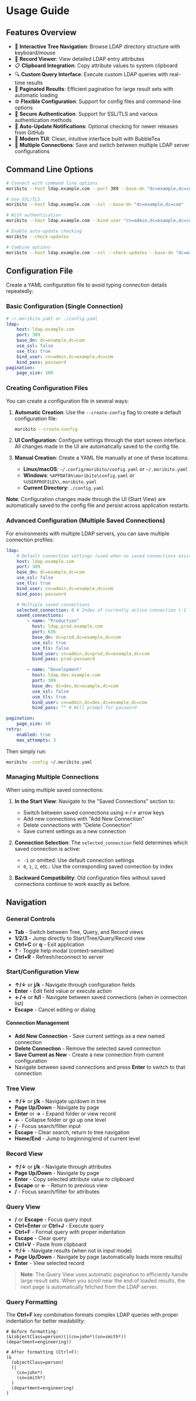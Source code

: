 # Usage Guide

## Features Overview

-   🌲 **Interactive Tree Navigation**: Browse LDAP directory structure with keyboard/mouse
-   📄 **Record Viewer**: View detailed LDAP entry attributes
-   📋 **Clipboard Integration**: Copy attribute values to system clipboard
-   🔍 **Custom Query Interface**: Execute custom LDAP queries with real-time results
-   📖 **Paginated Results**: Efficient pagination for large result sets with automatic loading
-   ⚙️ **Flexible Configuration**: Support for config files and command-line options
-   🔐 **Secure Authentication**: Support for SSL/TLS and various authentication methods
-   🔄 **Auto-Update Notifications**: Optional checking for newer releases from GitHub
-   🎨 **Modern TUI**: Clean, intuitive interface built with BubbleTea
-   🔀 **Multiple Connections**: Save and switch between multiple LDAP server configurations

## Command Line Options

```bash
# Connect with command line options
moribito --host ldap.example.com --port 389 --base-dn "dc=example,dc=com"

# Use SSL/TLS
moribito --host ldap.example.com --ssl --base-dn "dc=example,dc=com"

# With authentication
moribito --host ldap.example.com --bind-user "cn=admin,dc=example,dc=com" --bind-password "password" --base-dn "dc=example,dc=com"

# Enable auto-update checking
moribito --check-updates

# Combine options
moribito --host ldap.example.com --ssl --check-updates --base-dn "dc=example,dc=com"
```

## Configuration File

Create a YAML configuration file to avoid typing connection details repeatedly:

### Basic Configuration (Single Connection)

```yaml
# ~/.moribito.yaml or ./config.yaml
ldap:
    host: ldap.example.com
    port: 389
    base_dn: dc=example,dc=com
    use_ssl: false
    use_tls: true
    bind_user: cn=admin,dc=example,dc=com
    bind_pass: password
pagination:
    page_size: 100
```

### Creating Configuration Files

You can create a configuration file in several ways:

1. **Automatic Creation**: Use the `--create-config` flag to create a default configuration file:
   ```bash
   moribito --create-config
   ```

2. **UI Configuration**: Configure settings through the start screen interface. All changes made in the UI are automatically saved to the config file.

3. **Manual Creation**: Create a YAML file manually at one of these locations:
   - **Linux/macOS**: `~/.config/moribito/config.yaml` or `~/.moribito.yaml`
   - **Windows**: `%APPDATA%\moribito\config.yaml` or `%USERPROFILE%\.moribito.yaml`
   - **Current Directory**: `./config.yaml`

**Note**: Configuration changes made through the UI (Start View) are automatically saved to the config file and persist across application restarts.

### Advanced Configuration (Multiple Saved Connections)

For environments with multiple LDAP servers, you can save multiple connection profiles:

```yaml
ldap:
    # Default connection settings (used when no saved connections exist)
    host: ldap.example.com
    port: 389
    base_dn: dc=example,dc=com
    use_ssl: false
    use_tls: true
    bind_user: cn=admin,dc=example,dc=com
    bind_pass: password

    # Multiple saved connections
    selected_connection: 0 # Index of currently active connection (-1 for default)
    saved_connections:
        - name: "Production"
          host: ldap.prod.example.com
          port: 636
          base_dn: dc=prod,dc=example,dc=com
          use_ssl: true
          use_tls: false
          bind_user: cn=admin,dc=prod,dc=example,dc=com
          bind_pass: prod-password

        - name: "Development"
          host: ldap.dev.example.com
          port: 389
          base_dn: dc=dev,dc=example,dc=com
          use_ssl: false
          use_tls: true
          bind_user: cn=admin,dc=dev,dc=example,dc=com
          bind_pass: "" # Will prompt for password

pagination:
    page_size: 50
retry:
    enabled: true
    max_attempts: 3
```

Then simply run:

```bash
moribito -config ~/.moribito.yaml
```

### Managing Multiple Connections

When using multiple saved connections:

1. **In the Start View**: Navigate to the "Saved Connections" section to:

    - Switch between saved connections using ←/→ arrow keys
    - Add new connections with "Add New Connection"
    - Delete connections with "Delete Connection"
    - Save current settings as a new connection

2. **Connection Selection**: The `selected_connection` field determines which saved connection is active:

    - `-1` or omitted: Use default connection settings
    - `0`, `1`, `2`, etc.: Use the corresponding saved connection by index

3. **Backward Compatibility**: Old configuration files without saved connections continue to work exactly as before.

## Navigation

### General Controls

-   **Tab** - Switch between Tree, Query, and Record views
-   **1/2/3** - Jump directly to Start/Tree/Query/Record view
-   **Ctrl+C** or **q** - Exit application
-   **?** - Toggle help modal (context-sensitive)
-   **Ctrl+R** - Refresh/reconnect to server

### Start/Configuration View

-   **↑/↓** or **j/k** - Navigate through configuration fields
-   **Enter** - Edit field value or execute action
-   **←/→** or **h/l** - Navigate between saved connections (when in connection list)
-   **Escape** - Cancel editing or dialog

#### Connection Management

-   **Add New Connection** - Save current settings as a new named connection
-   **Delete Connection** - Remove the selected saved connection
-   **Save Current as New** - Create a new connection from current configuration
-   Navigate between saved connections and press **Enter** to switch to that connection

### Tree View

-   **↑/↓** or **j/k** - Navigate up/down in tree
-   **Page Up/Down** - Navigate by page
-   **Enter** or **→** - Expand folder or view record
-   **←** - Collapse folder or go up one level
-   **/** - Focus search/filter input
-   **Escape** - Clear search, return to tree navigation
-   **Home/End** - Jump to beginning/end of current level

### Record View

-   **↑/↓** or **j/k** - Navigate through attributes
-   **Page Up/Down** - Navigate by page
-   **Enter** - Copy selected attribute value to clipboard
-   **Escape** or **←** - Return to previous view
-   **/** - Focus search/filter for attributes

### Query View

-   **/** or **Escape** - Focus query input
-   **Ctrl+Enter** or **Ctrl+J** - Execute query
-   **Ctrl+F** - Format query with proper indentation
-   **Escape** - Clear query
-   **Ctrl+V** - Paste from clipboard
-   **↑/↓** - Navigate results (when not in input mode)
-   **Page Up/Down** - Navigate by page (automatically loads more results)
-   **Enter** - View selected record

> **Note**: The Query View uses automatic pagination to efficiently handle large result sets. When you scroll near the end of loaded results, the next page is automatically fetched from the LDAP server.

### Query Formatting

The **Ctrl+F** key combination formats complex LDAP queries with proper indentation for better readability:

```
# Before formatting:
(&(objectClass=person)(|(cn=john*)(sn=smith*))(department=engineering))

# After formatting (Ctrl+F):
(&
  (objectClass=person)
  (|
    (cn=john*)
    (sn=smith*)
  )
  (department=engineering)
)
```
